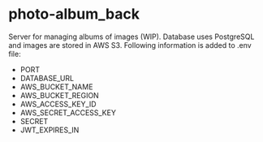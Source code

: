 # photo-album_back

Server for managing albums of images (WIP). Database uses PostgreSQL and images are stored in AWS S3. Following information is added to .env file:

- PORT
- DATABASE_URL
- AWS_BUCKET_NAME
- AWS_BUCKET_REGION
- AWS_ACCESS_KEY_ID
- AWS_SECRET_ACCESS_KEY
- SECRET
- JWT_EXPIRES_IN
